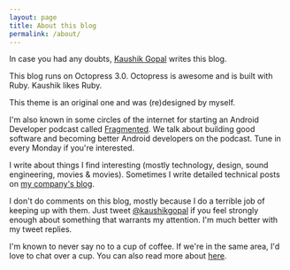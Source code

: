 ```yaml
---
layout: page
title: About this blog
permalink: /about/
---
```


In case you had any doubts, [Kaushik Gopal](http://kaush.co) writes this blog.

This blog runs on Octopress 3.0. Octopress is awesome and is built with Ruby. Kaushik likes Ruby.

This theme is an original one and was (re)designed by myself.

I'm also known in some circles of the internet for starting an Android Developer podcast called [Fragmented](http://fragmentedpodcast.com). We talk about building good software and becoming better Android developers on the podcast. Tune in every Monday if you're interested.

I write about things I find interesting (mostly technology, design, sound engineering, movies & movies). Sometimes I write detailed technical posts on [my company's blog](https://tech.instacart.com/author/kg/).

I don't do comments on this blog, mostly because I do a terrible job of keeping up with them. Just tweet [@kaushikgopal](http://twitter.com/kaushikgopal) if you feel strongly enough about something that warrants my attention. I'm much better with my tweet replies.

I'm known to never say no to a cup of coffee. If we're in the same area, I'd love to chat over a cup. You can also read more about [here](http://kaush.co).
